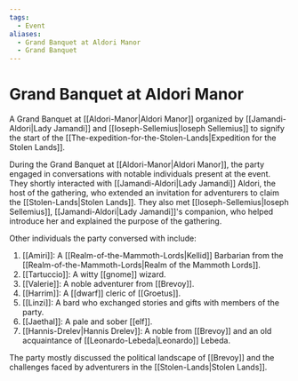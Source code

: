 ```yaml
---
tags:
  - Event
aliases:
  - Grand Banquet at Aldori Manor
  - Grand Banquet
---
```

# Grand Banquet at Aldori Manor
A Grand Banquet at [[Aldori-Manor|Aldori Manor]] organized by [[Jamandi-Aldori|Lady Jamandi]] and [[Ioseph-Sellemius|Ioseph Sellemius]] to signify the start of the [[The-expedition-for-the-Stolen-Lands|Expedition for the Stolen Lands]]. 

During the Grand Banquet at [[Aldori-Manor|Aldori Manor]], the party engaged in conversations with notable individuals present at the event. They shortly interacted with [[Jamandi-Aldori|Lady Jamandi]] Aldori, the host of the gathering, who extended an invitation for adventurers to claim the [[Stolen-Lands|Stolen Lands]]. They also met [[Ioseph-Sellemius|Ioseph Sellemius]], [[Jamandi-Aldori|Lady Jamandi]]'s companion, who helped introduce her and explained the purpose of the gathering.

Other individuals the party conversed with include:

1. [[Amiri]]: A [[Realm-of-the-Mammoth-Lords|Kellid]] Barbarian from the [[Realm-of-the-Mammoth-Lords|Realm of the Mammoth Lords]].
2. [[Tartuccio]]: A witty [[gnome]] wizard.
3. [[Valerie]]: A noble adventurer from [[Brevoy]].
4. [[Harrim]]: A [[dwarf]] cleric of [[Groetus]].
5. [[Linzi]]: A bard who exchanged stories and gifts with members of the party.
6. [[Jaethal]]: A pale and sober [[elf]].
7. [[Hannis-Drelev|Hannis Drelev]]: A noble from [[Brevoy]] and an old acquaintance of [[Leonardo-Lebeda|Leonardo]] Lebeda.

The party mostly discussed the political landscape of [[Brevoy]] and the challenges faced by adventurers in the [[Stolen-Lands|Stolen Lands]].